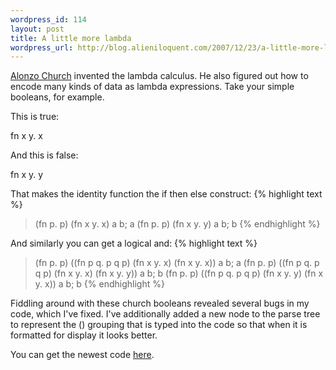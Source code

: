 ```yaml
--- 
wordpress_id: 114
layout: post
title: A little more lambda
wordpress_url: http://blog.alieniloquent.com/2007/12/23/a-little-more-lambda/
---
```

<a href="http://en.wikipedia.org/wiki/Alonzo_Church">Alonzo Church</a> invented the lambda calculus. He also figured out how to encode many kinds of data as lambda expressions.  Take your simple booleans, for example.

This is true:
<p class="code">fn x y. x</p>

And this is false:
<p class="code">fn x y. y</p>

That makes the identity function the if then else construct:
{% highlight text %}
> (fn p. p) (fn x y. x) a b;
a
> (fn p. p) (fn x y. y) a b;
b
{% endhighlight %}

And similarly you can get a logical and:
{% highlight text %}
> (fn p. p) ((fn p q. p q p) (fn x y. x) (fn x y. x)) a b;
a
> (fn p. p) ((fn p q. p q p) (fn x y. x) (fn x y. y)) a b;
b
> (fn p. p) ((fn p q. p q p) (fn x y. y) (fn x y. x)) a b;
b
{% endhighlight %}

Fiddling around with these church booleans revealed several bugs in my code, which I've fixed.  I've additionally added a new node to the parse tree to represent the () grouping that is typed into the code so that when it is formatted for display it looks better.

You can get the newest code <a href="http://www.alieniloquent.com/code/lambda/">here</a>.
